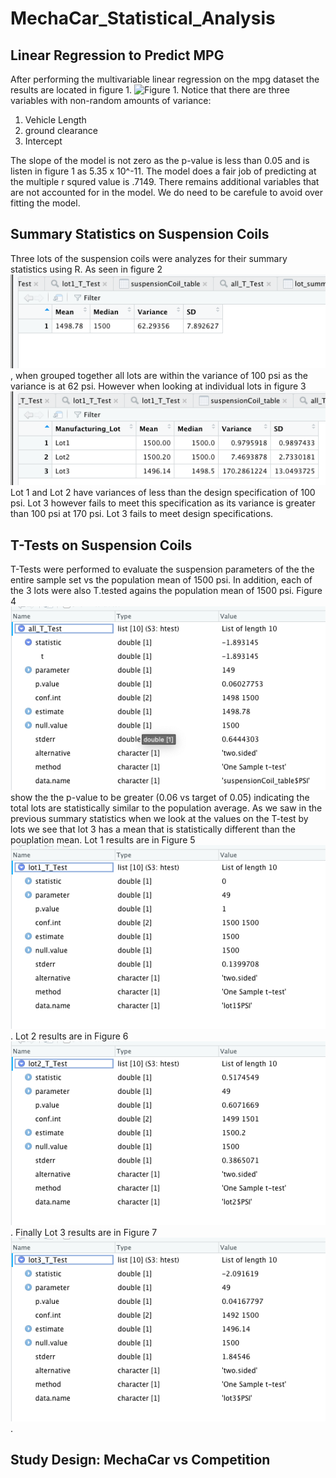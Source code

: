 # MechaCar_Statistical_Analysis

## Linear Regression to Predict MPG
After performing the multivariable linear regression on the mpg dataset the results are located in figure 1. ![Figure 1](/figures/figure1.png).  Notice that there are three variables with non-random amounts of variance:
1. Vehicle Length
2. ground clearance
3. Intercept

The slope of the model is not zero as the p-value is less than 0.05 and is listen in figure 1 as 5.35 x 10^-11.  The model does a fair job of predicting at the multiple r squred value is .7149.  There remains additional variables that are not accounted for in the model.  We do need to be carefule to avoid over fitting the model.

##  Summary Statistics on Suspension Coils

Three lots of the suspension coils were analyzes for their summary statistics using R.  As seen in figure 2 ![Figure 2](figures/figure_2.png), when grouped together all lots are within the variance of 100 psi as the variance is at 62 psi.  However when looking at individual lots in figure 3 ![Figure 3](figures/figure_3.png) Lot 1 and Lot 2 have variances of less than the design specification of 100 psi.  Lot 3 however fails to meet this specification as its variance is greater than 100 psi at 170 psi.  Lot 3 fails to meet design specifications. 

## T-Tests on Suspension Coils

T-Tests were performed to evaluate the suspension parameters of the the entire sample set vs the population mean of 1500 psi.  In addition, each of the 3 lots were also T.tested agains the population mean of 1500 psi.  Figure 4 ![Figure 4](figures/figure_4.png) show the the p-value to be greater (0.06 vs target of 0.05) indicating the total lots are statistically similar to the population average.  As we saw in the previous summary statistics when we look at the values on the T-test by lots we see that lot 3 has a mean that is statistically different than the pouplation mean.  Lot 1 results are in Figure 5 ![Lot 1 Figure 5](figures/figure_5.png).  Lot 2 results are in Figure 6 ![Lot 2 Figure 6](figures/figure_6.png).  Finally Lot 3 results are in Figure 7 ![Lot 3 Figure 7](figures/figure_7.png).

## Study Design: MechaCar vs Competition


